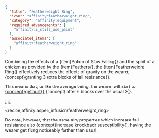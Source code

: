 ```json
{
  "title": "Featherweight Ring",
  "icon": "affinity:featherweight_ring",
  "category": "affinity:equipment",
  "required_advancements": [
    "affinity:i_still_use_paint"
  ],
  "associated_items": [
    "affinity:featherweight_ring"
  ]
}
```

Combining the effects of a {item}Potion of Slow Falling{} and the spirit of a chicken as provided by the {item}Feathers{},
the {item}Featherweight Ring{} effectively reduces the effects of gravity on the wearer, {concept}granting 3 extra blocks
of fall resistance{}.


This means that, unlike the average being, the wearer will start to [{concept}get hurt{}](https://en.wikipedia.org/wiki/Get_Hurt)
{concept} after 6 blocks over the usual 3{}.

;;;;;

<recipe;affinity:aspen_infusion/featherweight_ring>

Do note, however, that the same airy properties which increase fall resistance also {concept}increase knockback
susceptibility{}, having the wearer get flung noticeably farther than usual.